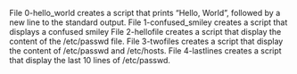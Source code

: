 File 0-hello_world creates a script that prints “Hello, World”, followed by a new line to the standard output.
File 1-confused_smiley creates a script that displays a confused smiley
File 2-hellofile creates a script that display the content of the /etc/passwd file.
File 3-twofiles creates a script that display the content of /etc/passwd and /etc/hosts.
File 4-lastlines creates a script that display the last 10 lines of /etc/passwd.
